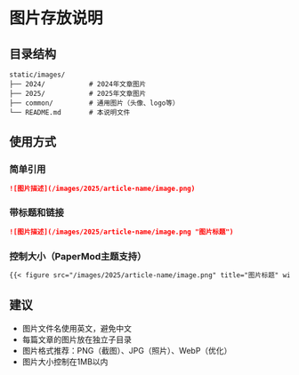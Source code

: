 # 图片存放说明

## 目录结构
```
static/images/
├── 2024/           # 2024年文章图片
├── 2025/           # 2025年文章图片
├── common/         # 通用图片（头像、logo等）
└── README.md       # 本说明文件
```

## 使用方式

### 简单引用
```markdown
![图片描述](/images/2025/article-name/image.png)
```

### 带标题和链接
```markdown
![图片描述](/images/2025/article-name/image.png "图片标题")
```

### 控制大小（PaperMod主题支持）
```markdown
{{< figure src="/images/2025/article-name/image.png" title="图片标题" width="600" >}}
```

## 建议
- 图片文件名使用英文，避免中文
- 每篇文章的图片放在独立子目录
- 图片格式推荐：PNG（截图）、JPG（照片）、WebP（优化）
- 图片大小控制在1MB以内
